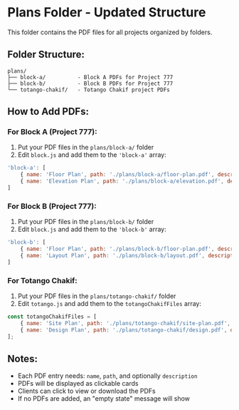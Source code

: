 # Plans Folder - Updated Structure

This folder contains the PDF files for all projects organized by folders.

## Folder Structure:

```
plans/
├── block-a/          - Block A PDFs for Project 777
├── block-b/          - Block B PDFs for Project 777
└── totango-chakif/   - Totango Chakif project PDFs
```

## How to Add PDFs:

### For Block A (Project 777):
1. Put your PDF files in the `plans/block-a/` folder
2. Edit `block.js` and add them to the `'block-a'` array:
```javascript
'block-a': [
    { name: 'Floor Plan', path: './plans/block-a/floor-plan.pdf', description: 'Detailed floor plan' },
    { name: 'Elevation Plan', path: './plans/block-a/elevation.pdf', description: 'Building elevation' }
]
```

### For Block B (Project 777):
1. Put your PDF files in the `plans/block-b/` folder
2. Edit `block.js` and add them to the `'block-b'` array:
```javascript
'block-b': [
    { name: 'Floor Plan', path: './plans/block-b/floor-plan.pdf', description: 'Detailed floor plan' },
    { name: 'Layout Plan', path: './plans/block-b/layout.pdf', description: 'Unit layouts' }
]
```

### For Totango Chakif:
1. Put your PDF files in the `plans/totango-chakif/` folder
2. Edit `totango.js` and add them to the `totangoChakifFiles` array:
```javascript
const totangoChakifFiles = [
    { name: 'Site Plan', path: './plans/totango-chakif/site-plan.pdf', description: 'Complete site layout' },
    { name: 'Design Plan', path: './plans/totango-chakif/design.pdf', description: 'Interior design' }
];
```

## Notes:

- Each PDF entry needs: `name`, `path`, and optionally `description`
- PDFs will be displayed as clickable cards
- Clients can click to view or download the PDFs
- If no PDFs are added, an "empty state" message will show
